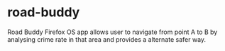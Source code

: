 road-buddy
==========

Road Buddy Firefox OS app allows user to navigate from point A to B by analysing crime rate in that area and provides a alternate safer way.
